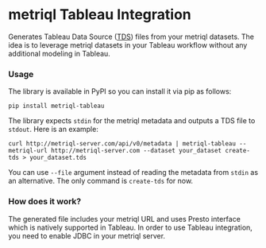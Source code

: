 # metriql Tableau Integration

Generates Tableau Data Source ([TDS](https://help.tableau.com/current/pro/desktop/en-us/environ_filesandfolders.htm#content-body)) files from your metriql datasets.
The idea is to leverage metriql datasets in your Tableau workflow without any additional modeling in Tableau.

### Usage

The library is available in PyPI so you can install it via pip as follows:

```
pip install metriql-tableau
```

The library expects `stdin` for the metriql metadata and outputs a TDS file to `stdout`. Here is an example:

```
curl http://metriql-server.com/api/v0/metadata | metriql-tableau --metriql-url http://metriql-server.com --dataset your_dataset create-tds > your_dataset.tds
```

You can use `--file` argument instead of reading the metadata from `stdin` as an alternative. The only command is `create-tds` for now.

### How does it work?

The generated file includes your metriql URL and uses Presto interface which is natively supported in Tableau. In order to use Tableau integration, you need to enable JDBC in your metriql server.
